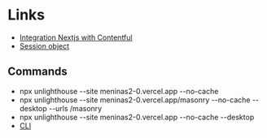 # Links

-   [Integration Nextjs with Contentful](https://vercel.com/guides/integrating-next-js-and-contentful-for-your-headless-cms)
-   [Session object](https://stripe.com/docs/api/checkout/sessions/object)

## Commands

-   npx unlighthouse --site meninas2-0.vercel.app --no-cache
-   npx unlighthouse --site meninas2-0.vercel.app/masonry --no-cache --desktop --urls /masonry
-   npx unlighthouse --site meninas2-0.vercel.app --no-cache --desktop
-   [CLI](https://unlighthouse.dev/integrations/cli)
